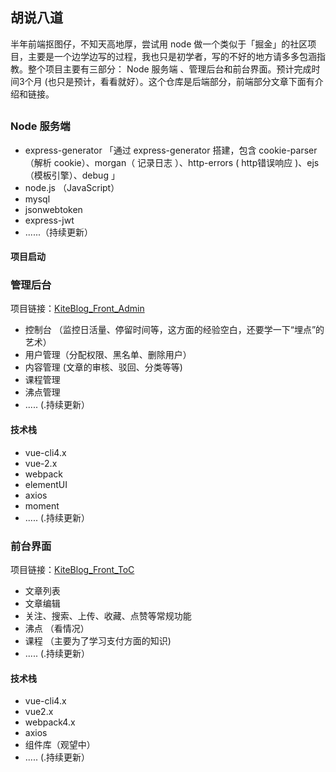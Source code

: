 ## 胡说八道

半年前端抠图仔，不知天高地厚，尝试用 node 做一个类似于「掘金」的社区项目，主要是一个边学边写的过程，我也只是初学者，写的不好的地方请多多包涵指教。整个项目主要有三部分： Node 服务端 、管理后台和前台界面。预计完成时间3个月 (也只是预计，看看就好）。这个仓库是后端部分，前端部分文章下面有介绍和链接。

## 

### Node 服务端 
- express-generator 「通过 express-generator 搭建，包含 cookie-parser（解析 cookie）、morgan（ 记录日志 ）、http-errors ( http错误响应  )、ejs（模板引擎）、debug 」
- node.js （JavaScript）
- mysql 
- jsonwebtoken
- express-jwt
- ......（持续更新）

#### 项目启动





### 管理后台
项目链接：[KiteBlog_Front_Admin](https://github.com/KiteWorld/KiteBlog_Front_Admin)
- 控制台 （监控日活量、停留时间等，这方面的经验空白，还要学一下“埋点”的艺术）
- 用户管理（分配权限、黑名单、删除用户）
- 内容管理  (文章的审核、驳回、分类等等)
- 课程管理 
- 沸点管理 
- ..... (.持续更新）

#### 技术栈
- vue-cli4.x
- vue-2.x
- webpack
- elementUI
- axios
- moment
- ..... (.持续更新）

### 前台界面
项目链接：[KiteBlog_Front_ToC](https://github.com/KiteWorld/KiteBlog_Front_ToC)
- 文章列表
- 文章编辑 
- 关注、搜索、上传、收藏、点赞等常规功能
- 沸点 （看情况）
- 课程 （主要为了学习支付方面的知识)
- ..... (.持续更新）

#### 技术栈
- vue-cli4.x
- vue2.x
- webpack4.x
- axios
- 组件库（观望中）
- ..... (.持续更新）



